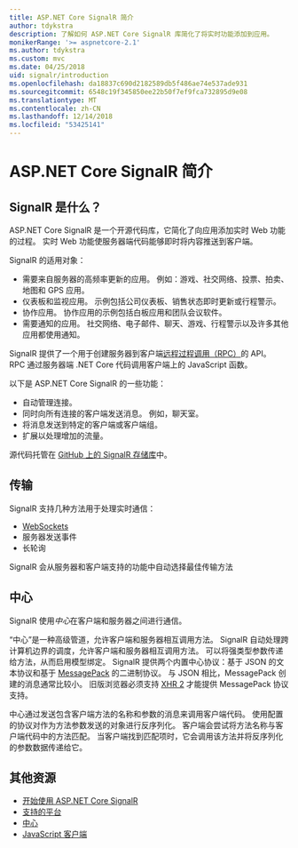 ```yaml
---
title: ASP.NET Core SignalR 简介
author: tdykstra
description: 了解如何 ASP.NET Core SignalR 库简化了将实时功能添加到应用。
monikerRange: '>= aspnetcore-2.1'
ms.author: tdykstra
ms.custom: mvc
ms.date: 04/25/2018
uid: signalr/introduction
ms.openlocfilehash: da18837c690d2182589db5f486ae74e537ade931
ms.sourcegitcommit: 6548c19f345850ee22b50f7ef9fca732895d9e08
ms.translationtype: MT
ms.contentlocale: zh-CN
ms.lasthandoff: 12/14/2018
ms.locfileid: "53425141"
---
```

# <a name="introduction-to-aspnet-core-signalr"></a>ASP.NET Core SignalR 简介

## <a name="what-is-signalr"></a>SignalR 是什么？

ASP.NET Core SignalR 是一个开源代码库，它简化了向应用添加实时 Web 功能的过程。 实时 Web 功能使服务器端代码能够即时将内容推送到客户端。

SignalR 的适用对象：

* 需要来自服务器的高频率更新的应用。 例如：游戏、社交网络、投票、拍卖、地图和 GPS 应用。
* 仪表板和监视应用。 示例包括公司仪表板、销售状态即时更新或行程警示。
* 协作应用。 协作应用的示例包括白板应用和团队会议软件。
* 需要通知的应用。 社交网络、电子邮件、聊天、游戏、行程警示以及许多其他应用都使用通知。

SignalR 提供了一个用于创建服务器到客户端[远程过程调用（RPC）](https://wikipedia.org/wiki/Remote_procedure_call)的 API。 RPC 通过服务器端 .NET Core 代码调用客户端上的 JavaScript 函数。

以下是 ASP.NET Core SignalR 的一些功能：

* 自动管理连接。
* 同时向所有连接的客户端发送消息。 例如，聊天室。
* 将消息发送到特定的客户端或客户端组。
* 扩展以处理增加的流量。

源代码托管在 [GitHub 上的 SignalR 存储库](https://github.com/aspnet/AspNetCore/tree/master/src/SignalR)中。

## <a name="transports"></a>传输

SignalR 支持几种方法用于处理实时通信：

* [WebSockets](https://tools.ietf.org/html/rfc7118)
* 服务器发送事件
* 长轮询

SignalR 会从服务器和客户端支持的功能中自动选择最佳传输方法

## <a name="hubs"></a>中心

SignalR 使用*中心*在客户端和服务器之间进行通信。

“中心”是一种高级管道，允许客户端和服务器相互调用方法。 SignalR 自动处理跨计算机边界的调度，允许客户端和服务器相互调用方法。 可以将强类型参数传递给方法，从而启用模型绑定。 SignalR 提供两个内置中心协议：基于 JSON 的文本协议和基于 [MessagePack](https://msgpack.org/) 的二进制协议。  与 JSON 相比，MessagePack 创建的消息通常比较小。 旧版浏览器必须支持 [XHR 2](https://caniuse.com/#feat=xhr2) 才能提供 MessagePack 协议支持。

中心通过发送包含客户端方法的名称和参数的消息来调用客户端代码。 使用配置的协议对作为方法参数发送的对象进行反序列化。 客户端会尝试将方法名称与客户端代码中的方法匹配。 当客户端找到匹配项时，它会调用该方法并将反序列化的参数数据传递给它。

## <a name="additional-resources"></a>其他资源

* [开始使用 ASP.NET Core SignalR](xref:tutorials/signalr)
* [支持的平台](xref:signalr/supported-platforms)
* [中心](xref:signalr/hubs)
* [JavaScript 客户端](xref:signalr/javascript-client)
